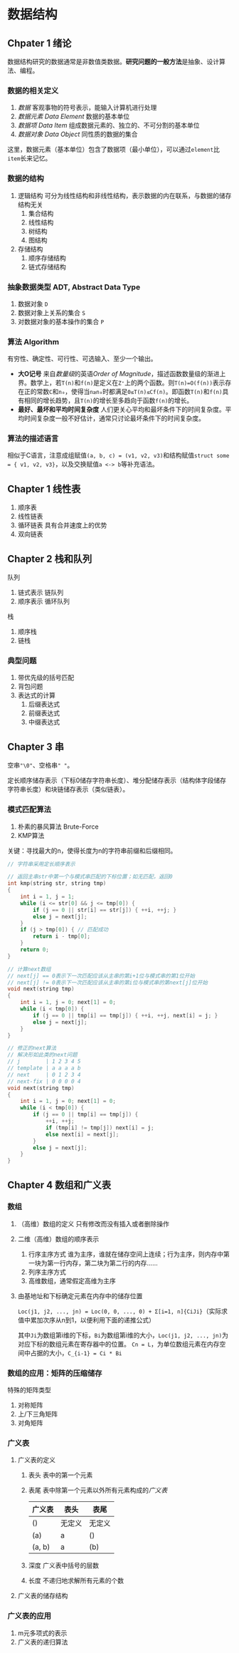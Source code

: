 # 数据结构

## Chpater 1 绪论

数据结构研究的数据通常是非数值类数据。**研究问题的一般方法**是抽象、设计算法、编程。

### 数据的相关定义

1. *数据* 客观事物的符号表示，能输入计算机进行处理
2. *数据元素* *Data Element* 数据的基本单位
3. *数据项* *Data Item* 组成数据元素的、独立的、不可分割的基本单位
4. *数据对象* *Data Object* 同性质的数据的集合

这里，数据元素（基本单位）包含了数据项（最小单位），可以通过`element`比`item`长来记忆。

### 数据的结构

1. 逻辑结构 可分为线性结构和非线性结构，表示数据的内在联系，与数据的储存结构无关
    1. 集合结构
    2. 线性结构
    3. 树结构
    4. 图结构
2. 存储结构
    1. 顺序存储结构
    2. 链式存储结构

### 抽象数据类型 ADT, Abstract Data Type

1. 数据对象 `D`
2. 数据对象上关系的集合 `S`
3. 对数据对象的基本操作的集合 `P`

### 算法 Algorithm

有穷性、确定性、可行性、可选输入、至少一个输出。

- **大O记号** 来自*数量级*的英语*Order of Magnitude*，描述函数数量级的渐进上界。数学上，若`T(n)`和`f(n)`是定义在`Z⁺`上的两个函数。则`T(n)=O(f(n))`表示存在正的常数`C`和`n₀`，使得当`n≥n₀`时都满足`0≤T(n)≤Cf(n)`。即函数`T(n)`和`f(n)`具有相同的增长趋势，且`T(n)`的增长至多趋向于函数`f(n)`的增长。
- **最好、最坏和平均时间复杂度** 人们更关心平均和最坏条件下的时间复杂度。平均时间复杂度一般不好估计，通常只讨论最坏条件下的时间复杂度。

### 算法的描述语言

相似于C语言，注意成组赋值`(a, b, c) = (v1, v2, v3)`和结构赋值`struct some = { v1, v2, v3}`，以及交换赋值`a <-> b`等补充语法。

## Chapter 1 线性表

1. 顺序表
2. 线性链表
3. 循环链表 具有合并速度上的优势
4. 双向链表

## Chapter 2 栈和队列

队列

1. 链式表示 链队列
2. 顺序表示 循环队列

栈

1. 顺序栈
2. 链栈

### 典型问题

1. 带优先级的括号匹配
2. 背包问题
3. 表达式的计算
    1. 后缀表达式
    2. 前缀表达式
    3. 中缀表达式

## Chapter 3 串

空串`"\0"`、空格串`" "`。

定长顺序储存表示（下标0储存字符串长度）、堆分配储存表示（结构体字段储存字符串长度）和块链储存表示（类似链表）。

### 模式匹配算法

1. 朴素的暴风算法 Brute-Force
2. KMP算法

关键：寻找最大的n，使得长度为n的字符串前缀和后缀相同。

```cpp
// 字符串采用定长顺序表示

// 返回主串str中第一个与模式串匹配的下标位置；如无匹配，返回0
int kmp(string str, string tmp)
{
    int i = 1, j = 1;
    while (i <= str[0] && j <= tmp[0]) {
        if (j == 0 || str[i] == str[j]) { ++i, ++j; }
        else j = next[j];
    }
    if (j > tmp[0]) { // 匹配成功
        return i - tmp[0];
    }
    return 0;
}

// 计算next数组
// next[j] == 0表示下一次匹配应该从主串的第i+1位与模式串的第1位开始
// next[j] != 0表示下一次匹配应该从主串的第i位与模式串的第next[j]位开始
void next(string tmp)
{
    int i = 1, j = 0; next[1] = 0;
    while (i < tmp[0]) {
        if (j == 0 || tmp[i] == tmp[j]) { ++i, ++j, next[i] = j; }
        else j = next[j];
    }
}

// 修正的next算法
// 解决形如此类的next问题
// j        | 1 2 3 4 5
// template | a a a a b
// next     | 0 1 2 3 4
// next-fix | 0 0 0 0 4
void next(string tmp)
{
    int i = 1, j = 0; next[1] = 0;
    while (i < tmp[0]) {
        if (j == 0 || tmp[i] == tmp[j]) {
            ++i, ++j;
            if (tmp[i] != tmp[j]) next[i] = j;
            else next[i] = next[j];
        }
        else j = next[j];
    }
}
```

## Chapter 4 数组和广义表

### 数组

1. （高维）数组的定义 只有修改而没有插入或者删除操作
2. 二维（高维）数组的顺序表示
    1. 行序主序方式 谁为主序，谁就在储存空间上连续；行为主序，则内存中第一块为第一行内存，第二块为第二行的内存……
    2. 列序主序方式
    3. 高维数组，通常假定高维为主序
3. 由基地址和下标确定元素在内存中的储存位置

    `Loc(j1, j2, ..., jn) = Loc(0, 0, ..., 0) + Σ[i=1, n]{CiJi}`（实际求值中累加次序从n到1，以便利用下面的递推公式）

    其中`Ji`为数组第i维的下标，`Bi`为数组第i维的大小，`Loc(j1, j2, ..., jn)`为对应下标的数组元素在寄存器中的位置。
    `Cn = L`，为单位数组元素在内存空间中占据的大小，`C_{i-1} = Ci * Bi`

### 数组的应用：矩阵的压缩储存

特殊的矩阵类型

1. 对称矩阵
2. 上/下三角矩阵
3. 对角矩阵

### 广义表

1. 广义表的定义

    1. 表头 表中的第一个元素
    2. 表尾 表中除第一个元素以外所有元素构成的*广义表*

        | 广义表 | 表头 | 表尾 |
        | --- | --- | --- |
        | () | 无定义 | 无定义 |
        | (a) | a | () |
        | (a, b) | a | (b) |

    3. 深度 广义表中括号的层数
    4. 长度 不递归地求解所有元素的个数

2. 广义表的储存结构

### 广义表的应用

1. m元多项式的表示
2. 广义表的递归算法
